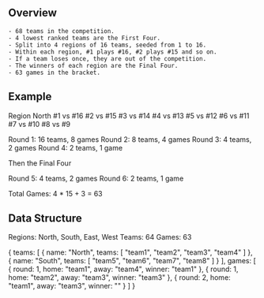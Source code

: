 

## Overview

    - 68 teams in the competition.
    - 4 lowest ranked teams are the First Four.
    - Split into 4 regions of 16 teams, seeded from 1 to 16.
    - Within each region, #1 plays #16, #2 plays #15 and so on.
    - If a team loses once, they are out of the competition.
    - The winners of each region are the Final Four.
    - 63 games in the bracket.


## Example

Region North
#1 vs #16
#2 vs #15
#3 vs #14
#4 vs #13
#5 vs #12
#6 vs #11
#7 vs #10
#8 vs #9


Round 1: 16 teams, 8 games
Round 2:  8 teams, 4 games
Round 3:  4 teams, 2 games
Round 4:  2 teams, 1 game

Then the Final Four

Round 5: 4 teams, 2 games
Round 6: 2 teams, 1 game

Total Games: 4 * 15 + 3 = 63


## Data Structure

Regions: North, South, East, West
Teams: 64
Games: 63

{
    teams:
    [
        {
            name: "North",
            teams:
            [
                "team1",
                "team2",
                "team3",
                "team4"
            ]
        },
        {
            name: "South",
            teams:
            [
                "team5",
                "team6",
                "team7",
                "team8"
            ]
        }
    ],
    games:
    [
        {
            round: 1,
            home: "team1",
            away: "team4",
            winner: "team1"
        },
        {
            round: 1,
            home: "team2",
            away: "team3",
            winner: "team3"
        },
        {
            round: 2,
            home: "team1",
            away: "team3",
            winner: ""
        }
    ]
}
    






